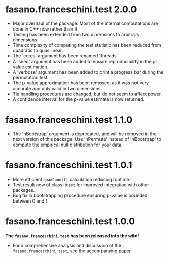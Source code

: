 # fasano.franceschini.test 2.0.0
* Major overhaul of the package. Most of the internal computations are done in C++ now rather than R.
* Testing has been extended from two dimensions to arbitrary dimensions.
* Time complexity of computing the test statistic has been reduced from quadratic to quasilinear.
* The 'cores' argument has been renamed 'threads'.
* A 'seed' argument has been added to ensure reproducibility in the p-value estimation.
* A 'verbose' argument has been added to print a progress bar during the permutation test.
* The p-value approximation has been removed, as it was not very accurate and only valid in two dimensions.
* Tie handling procedures are changed, but do not seem to affect power.
* A confidence interval for the p-value estimate is now returned.

# fasano.franceschini.test 1.1.0

* The 'nBootstrap' argument is deprecated, and will be removed in the next version of this package. Use 'nPermute' instead of 'nBootstrap' to compute the empirical null distribution for your data.

# fasano.franceschini.test 1.0.1

* More efficient `quadCount()` calculation reducing runtime.
* Test result now of class `Htest` for improved integration with other packages.
* Bug fix in bootstrapping procedure ensuring p-value is bounded between 0 and 1.

# fasano.franceschini.test 1.0.0

**The `fasano.franceschini.test` has been released into the wild!**
  
* For a comprehensive analysis and discussion of the `fasano.franceschini.test`, see the accompanying [paper](https://arxiv.org/abs/2106.10539).
